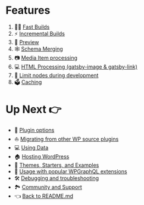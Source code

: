 # Features

1. :running_woman: [Fast Builds](./fast-builds.md)
2. :zap: [Incremental Builds](./incremental-builds.md)
3. :eyes: [Preview](./preview.md)
4. :spider_web: [Schema Merging](./schema-merging.md)
5. :camera: [Media Item processing](./media-item-processing.md)
6. :computer: [HTML Processing (gatsby-image & gatsby-link)](./html-processing.md)
7. :100: [Limit nodes during development](./limit-nodes-during-development.md)
8. :ballot_box: [Caching](./caching.md)

# Up Next :point_right:

- :electric_plug: [Plugin options](../plugin-options.md)
- :boat: [Migrating from other WP source plugins](../migrating-from-other-wp-source-plugins.md)
- :computer: [Using Data](../using-data.md)
- :house: [Hosting WordPress](../hosting.md)
- :athletic_shoe: [Themes, Starters, and Examples](../themes-starters-examples.md)
- :medal_sports: [Usage with popular WPGraphQL extensions](../usage-with-popular-wp-graphql-extensions.md)
- :hammer_and_wrench: [Debugging and troubleshooting](../debugging-and-troubleshooting.md)
- :national_park: [Community and Support](../community-and-support.md)
- :point_left: [Back to README.md](../../README.md)

